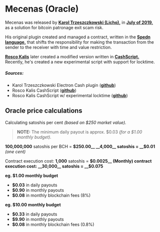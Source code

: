 # Mecenas (Oracle)

Mecenas was released by __[Karol Trzeszczkowski (Licho),](https://github.com/KarolTrzeszczkowski)__ in __[July of 2019,](https://www.reddit.com/r/btc/comments/ccsl6j/mecenas_a_recurring_payment_plugin_for_electron/)__ as a solution for bitcoin patronage exit scam risk.

His original plugin created and managed a contract, written in the __[Spedn language,](https://spedn.readthedocs.io)__ that shifts the responsibility for making the transaction from the sender to the receiver with time and value restriction.

__[Rosco Kalis](https://kalis.me/)__ later created a modified version written in __[CashScript.](https://github.com/Bitcoin-com/cashscript)__ Recently, he's created a new experimental script with support for locktime.

##### Sources:

- Karol Trzeszczkowski Electron Cash plugin (__[github](https://github.com/KarolTrzeszczkowski/Mecenas-recurring-payment-EC-plugin)__)
- Rosco Kalis CashScript (__[github](https://github.com/Bitcoin-com/cashscript/blob/master/examples/mecenas.cash)__)
- Rosco Kalis CashScript w/ experimental locktime (__[github](https://github.com/Bitcoin-com/cashscript/blob/master/examples/mecenas_locktime.cash)__)

## Oracle price calculations

Calculating satoshis per cent _(based on $250 market value)._

> __NOTE:__ The minimum daily payout is approx. $0.03 _(for a $1.00 monthly budget)._

__100,000,000__ satoshis per BCH = __$250.00__  
__4,000__ satoshis = __$0.01__ _(one cent)_

Contract execution cost: __1,000__ satoshis = __$0.0025__  
(Monthly) contract execution cost: __30,000__ satoshis = __$0.075__

__eg. $1.00 monthly budget__

- __$0.03__ in daily payouts
- __$0.90__ in monthly payouts
- __$0.08__ in monthly blockchain fees (8%)

__eg. $10.00 monthly budget__

- __$0.33__ in daily payouts
- __$9.90__ in monthly payouts
- __$0.08__ in monthly blockchain fees (0.8%)
